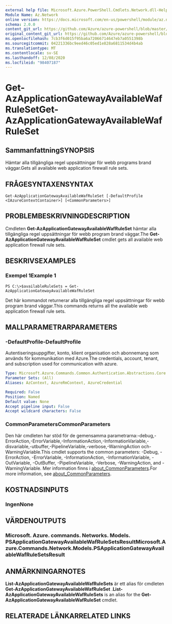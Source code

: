 ```yaml
---
external help file: Microsoft.Azure.PowerShell.Cmdlets.Network.dll-Help.xml
Module Name: Az.Network
online version: https://docs.microsoft.com/en-us/powershell/module/az.network/get-azapplicationgatewayavailablewafruleset
schema: 2.0.0
content_git_url: https://github.com/Azure/azure-powershell/blob/master/src/Network/Network/help/Get-AzApplicationGatewayAvailableWafRuleSet.md
original_content_git_url: https://github.com/Azure/azure-powershell/blob/master/src/Network/Network/help/Get-AzApplicationGatewayAvailableWafRuleSet.md
ms.openlocfilehash: 7cb3f6d015f95ba6a72066714647eb7a0551398b
ms.sourcegitcommit: 04221336bc9eed46c05ed1e828a6811534d4b4ab
ms.translationtype: MT
ms.contentlocale: sv-SE
ms.lasthandoff: 12/08/2020
ms.locfileid: "98407187"
---
```

# <span data-ttu-id="7d367-101">Get-AzApplicationGatewayAvailableWafRuleSet</span><span class="sxs-lookup"><span data-stu-id="7d367-101">Get-AzApplicationGatewayAvailableWafRuleSet</span></span>

## <span data-ttu-id="7d367-102">Sammanfattning</span><span class="sxs-lookup"><span data-stu-id="7d367-102">SYNOPSIS</span></span>
<span data-ttu-id="7d367-103">Hämtar alla tillgängliga regel uppsättningar för webb programs brand väggar.</span><span class="sxs-lookup"><span data-stu-id="7d367-103">Gets all available web application firewall rule sets.</span></span>

## <span data-ttu-id="7d367-104">FRÅGESYNTAXEN</span><span class="sxs-lookup"><span data-stu-id="7d367-104">SYNTAX</span></span>

```
Get-AzApplicationGatewayAvailableWafRuleSet [-DefaultProfile <IAzureContextContainer>] [<CommonParameters>]
```

## <span data-ttu-id="7d367-105">PROBLEMBESKRIVNING</span><span class="sxs-lookup"><span data-stu-id="7d367-105">DESCRIPTION</span></span>
<span data-ttu-id="7d367-106">Cmdleten **Get-AzApplicationGatewayAvailableWafRuleSet** hämtar alla tillgängliga regel uppsättningar för webb program brand väggar.</span><span class="sxs-lookup"><span data-stu-id="7d367-106">The **Get-AzApplicationGatewayAvailableWafRuleSet** cmdlet gets all available web application firewall rule sets.</span></span>

## <span data-ttu-id="7d367-107">BESKRIVS</span><span class="sxs-lookup"><span data-stu-id="7d367-107">EXAMPLES</span></span>

### <span data-ttu-id="7d367-108">Exempel 1</span><span class="sxs-lookup"><span data-stu-id="7d367-108">Example 1</span></span>
```
PS C:\>$availableRuleSets = Get-AzApplicationGatewayAvailableWafRuleSet
```

<span data-ttu-id="7d367-109">Det här kommandot returnerar alla tillgängliga regel uppsättningar för webb program brand väggar.</span><span class="sxs-lookup"><span data-stu-id="7d367-109">This commands returns all the available web application firewall rule sets.</span></span>

## <span data-ttu-id="7d367-110">MALLPARAMETRAR</span><span class="sxs-lookup"><span data-stu-id="7d367-110">PARAMETERS</span></span>

### <span data-ttu-id="7d367-111">-DefaultProfile</span><span class="sxs-lookup"><span data-stu-id="7d367-111">-DefaultProfile</span></span>
<span data-ttu-id="7d367-112">Autentiseringsuppgifter, konto, klient organisation och abonnemang som används för kommunikation med Azure.</span><span class="sxs-lookup"><span data-stu-id="7d367-112">The credentials, account, tenant, and subscription used for communication with azure.</span></span>

```yaml
Type: Microsoft.Azure.Commands.Common.Authentication.Abstractions.Core.IAzureContextContainer
Parameter Sets: (All)
Aliases: AzContext, AzureRmContext, AzureCredential

Required: False
Position: Named
Default value: None
Accept pipeline input: False
Accept wildcard characters: False
```

### <span data-ttu-id="7d367-113">CommonParameters</span><span class="sxs-lookup"><span data-stu-id="7d367-113">CommonParameters</span></span>
<span data-ttu-id="7d367-114">Den här cmdleten har stöd för de gemensamma parametrarna:-debug,-ErrorAction,-ErrorVariable,-InformationAction,-InformationVariable,-disvariable,-utbuffer,-PipelineVariable,-verbose,-WarningAction och-WarningVariable.</span><span class="sxs-lookup"><span data-stu-id="7d367-114">This cmdlet supports the common parameters: -Debug, -ErrorAction, -ErrorVariable, -InformationAction, -InformationVariable, -OutVariable, -OutBuffer, -PipelineVariable, -Verbose, -WarningAction, and -WarningVariable.</span></span> <span data-ttu-id="7d367-115">Mer information finns i [about_CommonParameters](http://go.microsoft.com/fwlink/?LinkID=113216).</span><span class="sxs-lookup"><span data-stu-id="7d367-115">For more information, see [about_CommonParameters](http://go.microsoft.com/fwlink/?LinkID=113216).</span></span>

## <span data-ttu-id="7d367-116">KOSTNADS</span><span class="sxs-lookup"><span data-stu-id="7d367-116">INPUTS</span></span>

### <span data-ttu-id="7d367-117">Ingen</span><span class="sxs-lookup"><span data-stu-id="7d367-117">None</span></span>

## <span data-ttu-id="7d367-118">VÄRDEN</span><span class="sxs-lookup"><span data-stu-id="7d367-118">OUTPUTS</span></span>

### <span data-ttu-id="7d367-119">Microsoft. Azure. commands. Networks. Models. PSApplicationGatewayAvailableWafRuleSetsResult</span><span class="sxs-lookup"><span data-stu-id="7d367-119">Microsoft.Azure.Commands.Network.Models.PSApplicationGatewayAvailableWafRuleSetsResult</span></span>

## <span data-ttu-id="7d367-120">ANMÄRKNINGAR</span><span class="sxs-lookup"><span data-stu-id="7d367-120">NOTES</span></span>
<span data-ttu-id="7d367-121">**List-AzApplicationGatewayAvailableWafRuleSets** är ett alias för cmdleten **Get-AzApplicationGatewayAvailableWafRuleSet** .</span><span class="sxs-lookup"><span data-stu-id="7d367-121">**List-AzApplicationGatewayAvailableWafRuleSets** is an alias for the **Get-AzApplicationGatewayAvailableWafRuleSet** cmdlet.</span></span>

## <span data-ttu-id="7d367-122">RELATERADE LÄNKAR</span><span class="sxs-lookup"><span data-stu-id="7d367-122">RELATED LINKS</span></span>
